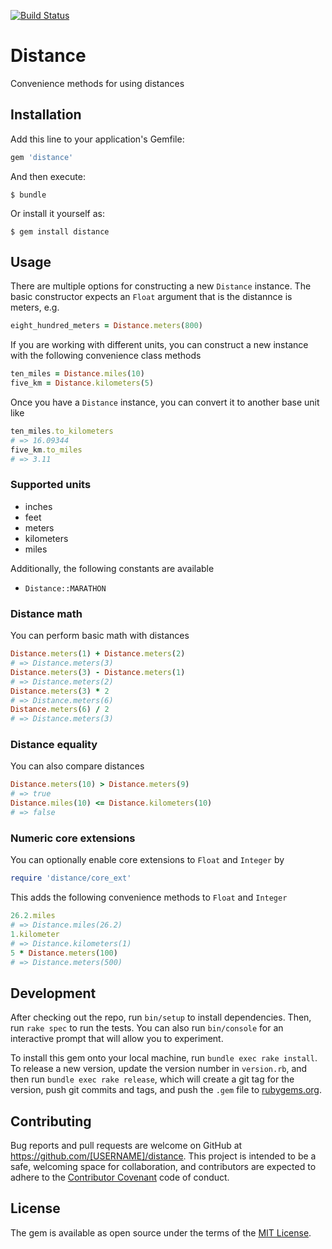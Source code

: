 [![Build Status](https://travis-ci.org/tcollier/distance.svg?branch=master)](https://travis-ci.org/tcollier/distance)

# Distance

Convenience methods for using distances

## Installation

Add this line to your application's Gemfile:

```ruby
gem 'distance'
```

And then execute:

    $ bundle

Or install it yourself as:

    $ gem install distance

## Usage

There are multiple options for constructing a new `Distance` instance. The basic
constructor expects an `Float` argument that is the distannce is meters, e.g.

```ruby
eight_hundred_meters = Distance.meters(800)
```

If you are working with different units, you can construct a new instance with the
following convenience class methods

```ruby
ten_miles = Distance.miles(10)
five_km = Distance.kilometers(5)
```

Once you have a `Distance` instance, you can convert it to another base unit like

```ruby
ten_miles.to_kilometers
# => 16.09344
five_km.to_miles
# => 3.11
```

### Supported units

* inches
* feet
* meters
* kilometers
* miles

Additionally, the following constants are available

* `Distance::MARATHON`

### Distance math

You can perform basic math with distances

```ruby
Distance.meters(1) + Distance.meters(2)
# => Distance.meters(3)
Distance.meters(3) - Distance.meters(1)
# => Distance.meters(2)
Distance.meters(3) * 2
# => Distance.meters(6)
Distance.meters(6) / 2
# => Distance.meters(3)
```

### Distance equality

You can also compare distances

```ruby
Distance.meters(10) > Distance.meters(9)
# => true
Distance.miles(10) <= Distance.kilometers(10)
# => false
```

### Numeric core extensions

You can optionally enable core extensions to `Float` and `Integer` by

```ruby
require 'distance/core_ext'
```

This adds the following convenience methods to `Float` and `Integer`

```ruby
26.2.miles
# => Distance.miles(26.2)
1.kilometer
# => Distance.kilometers(1)
5 * Distance.meters(100)
# => Distance.meters(500)
```

## Development

After checking out the repo, run `bin/setup` to install dependencies. Then, run `rake spec` to run the tests. You can also run `bin/console` for an interactive prompt that will allow you to experiment.

To install this gem onto your local machine, run `bundle exec rake install`. To release a new version, update the version number in `version.rb`, and then run `bundle exec rake release`, which will create a git tag for the version, push git commits and tags, and push the `.gem` file to [rubygems.org](https://rubygems.org).

## Contributing

Bug reports and pull requests are welcome on GitHub at https://github.com/[USERNAME]/distance. This project is intended to be a safe, welcoming space for collaboration, and contributors are expected to adhere to the [Contributor Covenant](http://contributor-covenant.org) code of conduct.


## License

The gem is available as open source under the terms of the [MIT License](http://opensource.org/licenses/MIT).
